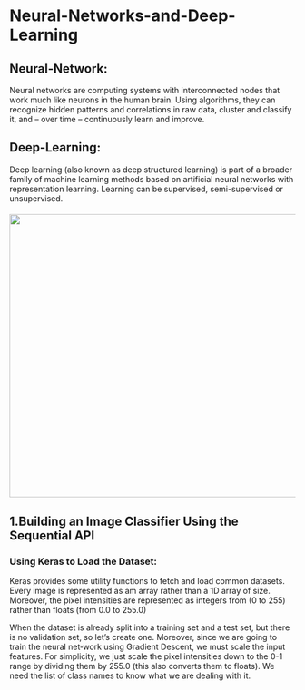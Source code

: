 # Neural-Networks-and-Deep-Learning
## Neural-Network:
Neural networks are computing systems with interconnected nodes that work much like neurons in the human brain. Using algorithms, they can recognize hidden patterns and correlations in raw data, cluster and classify it, and – over time – continuously learn and improve.

## Deep-Learning:
Deep learning (also known as deep structured learning) is part of a broader family of machine learning methods based on artificial neural networks with representation learning. Learning can be supervised, semi-supervised or unsupervised.
<br>
#### <img src= https://res.cloudinary.com/adeshpokhrel/image/upload/v1621659278/NNDL_yjymlc.png height=500 width=900></br>

## 1.Building an Image Classifier Using the Sequential API
### Using Keras to Load the Dataset: 
Keras provides some utility functions to fetch and load common datasets. Every image is represented as am array rather than a 1D array of size. Moreover, the pixel intensities are represented as integers from (0 to 255) rather than floats (from 0.0 to 255.0)

When the dataset is already split into a training set and a test set, but there is no validation set, so let’s create one. Moreover, since we are going to train the neural net‐work using Gradient Descent, we must scale the input features. For simplicity, we just scale the pixel intensities down to the 0-1 range by dividing them by 255.0 (this also
converts them to floats).
We need the list of class names to know what we are dealing with it.
